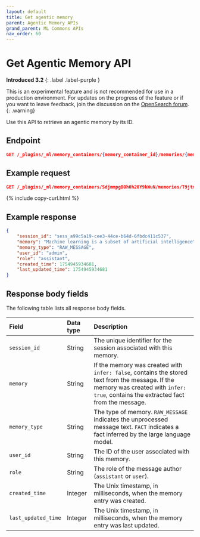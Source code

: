```yaml
---
layout: default
title: Get agentic memory
parent: Agentic Memory APIs
grand_parent: ML Commons APIs
nav_order: 60
---
```


# Get Agentic Memory API
**Introduced 3.2**
{: .label .label-purple }

This is an experimental feature and is not recommended for use in a production environment. For updates on the progress of the feature or if you want to leave feedback, join the discussion on the [OpenSearch forum](https://forum.opensearch.org/).    
{: .warning}

Use this API to retrieve an agentic memory by its ID.

## Endpoint

```json
GET /_plugins/_ml/memory_containers/{memory_container_id}/memories/{memory_id}
```

## Example request

```json
GET /_plugins/_ml/memory_containers/SdjmmpgBOh0h20Y9kWuN/memories/T9jtmpgBOh0h20Y91WtZ
```
{% include copy-curl.html %}

## Example response

```json
{
    "session_id": "sess_a99c5a19-cee3-44ce-b64d-6fbdc411c537",
    "memory": "Machine learning is a subset of artificial intelligence",
    "memory_type": "RAW_MESSAGE",
    "user_id": "admin",
    "role": "assistant",
    "created_time": 1754945934681,
    "last_updated_time": 1754945934681
}
```

## Response body fields

The following table lists all response body fields.

| Field               | Data type | Description                                                                              |
| :------------------ | :-------- | :--------------------------------------------------------------------------------------- |
| `session_id`        | String    | The unique identifier for the session associated with this memory.                       |
| `memory`            | String    | If the memory was created with `infer: false`, contains the stored text from the message. If the memory was created with `infer: true`, contains the extracted fact from the message.                                       |
| `memory_type`       | String    | The type of memory. `RAW_MESSAGE` indicates the unprocessed message text. `FACT` indicates a fact inferred by the large language model. |
| `user_id`           | String    | The ID of the user associated with this memory.                                          |
| `role`              | String    | The role of the message author (`assistant` or `user`).                       |
| `created_time`      | Integer   | The Unix timestamp, in milliseconds, when the memory entry was created.                  |
| `last_updated_time` | Integer   | The Unix timestamp, in milliseconds, when the memory entry was last updated.             |
